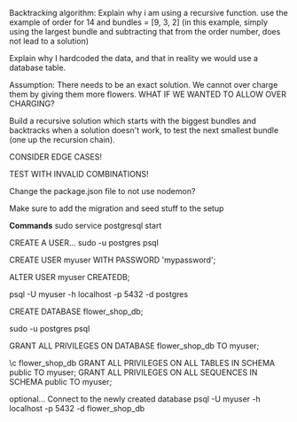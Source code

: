 Backtracking algorithm: Explain why i am using a recursive function. use the example of order for 14 and bundles = [9, 3, 2] (in this example, simply using the largest bundle and subtracting that from the order number, does not lead to a solution)

Explain why I hardcoded the data, and that in reality we would use a database table.

Assumption: There needs to be an exact solution. We cannot over charge them by giving them more flowers. WHAT IF WE WANTED TO ALLOW OVER CHARGING?


Build a recursive solution which starts with the biggest bundles and backtracks when a solution doesn't work, to test the next smallest bundle (one up the recursion chain).

CONSIDER EDGE CASES!

TEST WITH INVALID COMBINATIONS!

Change the package.json file to not use nodemon?



Make sure to add the migration and seed stuff to the setup





____Commands____
sudo service postgresql start

CREATE A USER...
sudo -u postgres psql

CREATE USER myuser WITH PASSWORD 'mypassword';

ALTER USER myuser CREATEDB;

psql -U myuser -h localhost -p 5432 -d postgres

CREATE DATABASE flower_shop_db;

sudo -u postgres psql

GRANT ALL PRIVILEGES ON DATABASE flower_shop_db TO myuser;

\c flower_shop_db
GRANT ALL PRIVILEGES ON ALL TABLES IN SCHEMA public TO myuser;
GRANT ALL PRIVILEGES ON ALL SEQUENCES IN SCHEMA public TO myuser;


optional... Connect to the newly created database
psql -U myuser -h localhost -p 5432 -d flower_shop_db


